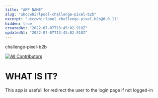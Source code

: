 ```yaml
---
title: "APP NAME"
slug: "ukccwhirlpool-challenge-pixel-b2b"
excerpt: "ukccwhirlpool.challenge-pixel-b2b@0.0.11"
hidden: true
createdAt: "2022-07-07T13:45:02.918Z"
updatedAt: "2022-07-07T13:45:02.918Z"
---
```

challenge-pixel-b2b

<!-- DOCS-IGNORE:start -->
<!-- ALL-CONTRIBUTORS-BADGE:START - Do not remove or modify this section -->
[![All Contributors](https://img.shields.io/badge/all_contributors-0-orange.svg?style=flat-square)](#contributors-)
<!-- ALL-CONTRIBUTORS-BADGE:END -->
<!-- DOCS-IGNORE:end -->

# WHAT IS IT?
This app is usefull for redirect the user to the login page if not logged-in
<!-- DOCS-IGNORE:end -->